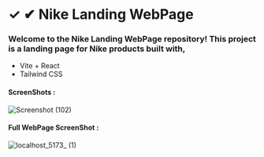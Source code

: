 # **✓ ✔ Nike Landing WebPage**

### **Welcome to the Nike Landing WebPage repository! This project is a landing page for Nike products built with,**
- Vite + React
- Tailwind CSS

#### **ScreenShots :**

![Screenshot (102)](https://github.com/samrat2k03/nike-landing-page/assets/77772897/c9164337-6e9e-4b07-968d-6220690ccf83)
<br/>
#### **Full WebPage ScreenShot :**

![localhost_5173_ (1)](https://github.com/samrat2k03/nike-landing-page/assets/77772897/477cabaa-dbc9-48a5-be5d-3a55405c8a54)
